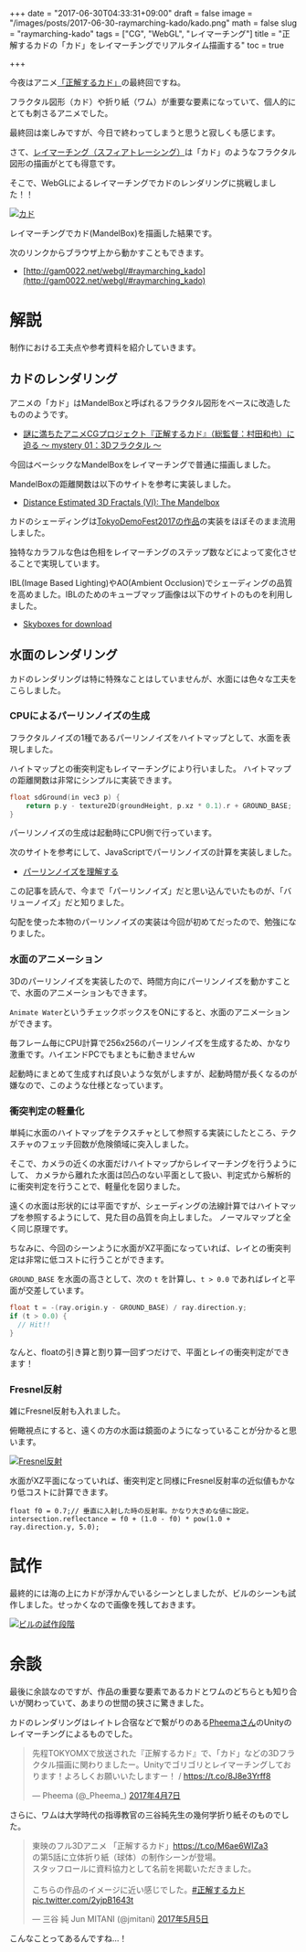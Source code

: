 +++
date = "2017-06-30T04:33:31+09:00"
draft = false
image = "/images/posts/2017-06-30-raymarching-kado/kado.png"
math = false
slug = "raymarching-kado"
tags = ["CG", "WebGL", "レイマーチング"]
title = "正解するカドの「カド」をレイマーチングでリアルタイム描画する"
toc = true

+++

今夜はアニメ[「正解するカド」](http://seikaisuru-kado.com/)の最終回ですね。

フラクタル図形（カド）や折り紙（ワム）が重要な要素になっていて、個人的にとても刺さるアニメでした。

最終回は楽しみですが、今日で終わってしまうと思うと寂しくも感じます。

さて、[レイマーチング（スフィアトレーシング）](https://www.slideshare.net/shohosoda9/threejs-58238484)は「カド」のようなフラクタル図形の描画がとても得意です。

そこで、WebGLによるレイマーチングでカドのレンダリングに挑戦しました！！

[![カド](/images/posts/2017-06-30-raymarching-kado/kado.png)](/images/posts/2017-06-30-raymarching-kado/kado.png)

レイマーチングでカド(MandelBox)を描画した結果です。

次のリンクからブラウザ上から動かすこともできます。

- [http://gam0022.net/webgl/#raymarching_kado](http://gam0022.net/webgl/#raymarching_kado)

<!--more-->

# 解説

制作における工夫点や参考資料を紹介していきます。

## カドのレンダリング

アニメの「カド」はMandelBoxと呼ばれるフラクタル図形をベースに改造したもののようです。

- [謎に満ちたアニメCGプロジェクト『正解するカド』（総監督：村田和也）に迫る 〜 mystery 01：3Dフラクタル 〜](https://cgworld.jp/feature/201602-kado01-cgw211.html)

今回はベーシックなMandelBoxをレイマーチングで普通に描画しました。

MandelBoxの距離関数は以下のサイトを参考に実装しました。

- [Distance Estimated 3D Fractals (VI): The Mandelbox](http://blog.hvidtfeldts.net/index.php/2011/11/distance-estimated-3d-fractals-vi-the-mandelbox/)

カドのシェーディングは[TokyoDemoFest2017の作品](http://gam0022.net/blog/2017/02/24/tdf2017/)の実装をほぼそのまま流用しました。

独特なカラフルな色は色相をレイマーチングのステップ数などによって変化させることで実現しています。

IBL(Image Based Lighting)やAO(Ambient Occlusion)でシェーディングの品質を高めました。IBLのためのキューブマップ画像は以下のサイトのものを利用しました。

- [Skyboxes for download](http://www.custommapmakers.org/skyboxes.php)

## 水面のレンダリング

カドのレンダリングは特に特殊なことはしていませんが、水面には色々な工夫をこらしました。

### CPUによるパーリンノイズの生成

フラクタルノイズの1種であるパーリンノイズをハイトマップとして、水面を表現しました。

ハイトマップとの衝突判定もレイマーチングにより行いました。
ハイトマップの距離関数は非常にシンプルに実装できます。

```c
float sdGround(in vec3 p) {
	return p.y - texture2D(groundHeight, p.xz * 0.1).r + GROUND_BASE;
}
```

パーリンノイズの生成は起動時にCPU側で行っています。

次のサイトを参考にして、JavaScriptでパーリンノイズの計算を実装しました。

- [パーリンノイズを理解する](http://postd.cc/understanding-perlin-noise/)

この記事を読んで、今まで「パーリンノイズ」だと思い込んでいたものが、「バリューノイズ」だと知りました。

勾配を使った本物のパーリンノイズの実装は今回が初めてだったので、勉強になりました。

### 水面のアニメーション

3Dのパーリンノイズを実装したので、時間方向にパーリンノイズを動かすことで、水面のアニメーションもできます。

`Animate Water`というチェックボックスをONにすると、水面のアニメーションができます。

毎フレーム毎にCPU計算で256x256のパーリンノイズを生成するため、かなり激重です。ハイエンドPCでもまともに動きませんｗ

起動時にまとめて生成すれば良いような気がしますが、起動時間が長くなるのが嫌なので、このような仕様となっています。

### 衝突判定の軽量化

単純に水面のハイトマップをテクスチャとして参照する実装にしたところ、テクスチャのフェッチ回数が危険領域に突入しました。

そこで、カメラの近くの水面だけハイトマップからレイマーチングを行うようにして、
カメラから離れた水面は凹凸のない平面として扱い、判定式から解析的に衝突判定を行うことで、軽量化を図りました。

遠くの水面は形状的には平面ですが、シェーディングの法線計算ではハイトマップを参照するようにして、見た目の品質を向上しました。
ノーマルマップと全く同じ原理です。

ちなみに、今回のシーンように水面がXZ平面になっていれば、レイとの衝突判定は非常に低コストに行うことができます。

`GROUND_BASE` を水面の高さとして、次の `t` を計算し、`t > 0.0` であればレイと平面が交差しています。

```c
float t = -(ray.origin.y - GROUND_BASE) / ray.direction.y;
if (t > 0.0) {
  // Hit!!
}
```

なんと、floatの引き算と割り算一回ずつだけで、平面とレイの衝突判定ができます！

### Fresnel反射

雑にFresnel反射も入れました。

俯瞰視点にすると、遠くの方の水面は鏡面のようになっていることが分かると思います。

[![Fresnel反射](/images/posts/2017-06-30-raymarching-kado/fresnel.png)](/images/posts/2017-06-30-raymarching-kado/fresnel.png)

水面がXZ平面になっていれば、衝突判定と同様にFresnel反射率の近似値もかなり低コストに計算できます。

```
float f0 = 0.7;// 垂直に入射した時の反射率。かなり大きめな値に設定。
intersection.reflectance = f0 + (1.0 - f0) * pow(1.0 + ray.direction.y, 5.0);
```

# 試作

最終的には海の上にカドが浮かんでいるシーンとしましたが、ビルのシーンも試作しました。せっかくなので画像を残しておきます。

[![ビルの試作段階](/images/posts/2017-06-30-raymarching-kado/proto.png)](/images/posts/2017-06-30-raymarching-kado/proto.png)

# 余談

最後に余談なのですが、作品の重要な要素であるカドとワムのどちらとも知り合いが関わっていて、あまりの世間の狭さに驚きました。

カドのレンダリングはレイトレ合宿などで繋がりのある[Pheemaさん](https://twitter.com/_Pheema_/)のUnityのレイマーチングによるものでした。

<blockquote class="twitter-tweet" data-lang="ja"><p lang="ja" dir="ltr">先程TOKYOMXで放送された『正解するカド』で、「カド」などの3Dフラクタル描画に関わりましたー。Unityでゴリゴリとレイマーチングしております！よろしくお願いいたしますー！ / <a href="https://t.co/8J8e3Yrff8">https://t.co/8J8e3Yrff8</a></p>&mdash; Pheema (@_Pheema_) <a href="https://twitter.com/_Pheema_/status/850347680039489536">2017年4月7日</a></blockquote>
<script async src="//platform.twitter.com/widgets.js" charset="utf-8"></script>

さらに、ワムは大学時代の指導教官の三谷純先生の幾何学折り紙そのものでした。

<blockquote class="twitter-tweet" data-lang="ja"><p lang="ja" dir="ltr">東映のフル3Dアニメ 「正解するカド」<a href="https://t.co/M6ae6WIZa3">https://t.co/M6ae6WIZa3</a><br>の第5話に立体折り紙（球体）の制作シーンが登場。<br>スタッフロールに資料協力として名前を掲載いただきました。<br><br>こちらの作品のイメージに近い感じでした。<a href="https://twitter.com/hashtag/%E6%AD%A3%E8%A7%A3%E3%81%99%E3%82%8B%E3%82%AB%E3%83%89?src=hash">#正解するカド</a> <a href="https://t.co/2yjpB1643t">pic.twitter.com/2yjpB1643t</a></p>&mdash; 三谷 純 Jun MITANI (@jmitani) <a href="https://twitter.com/jmitani/status/860644756417765376">2017年5月5日</a></blockquote>
<script async src="//platform.twitter.com/widgets.js" charset="utf-8"></script>

こんなことってあるんですね…！

